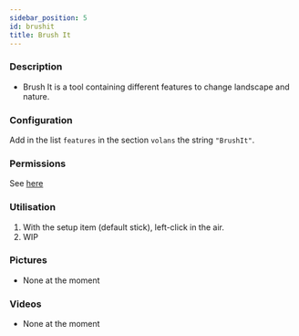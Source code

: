 ```yaml
---
sidebar_position: 5
id: brushit
title: Brush It
---
```

### Description
* Brush It is a tool containing different features to change landscape and nature.
### Configuration
Add in the list `features` in the section `volans` the string `"BrushIt"`.
### Permissions
See [here](/docs/Permissions/#brushit)
### Utilisation
1. With the setup item (default stick), left-click in the air.
2. WIP
### Pictures
- None at the moment
### Videos
- None at the moment